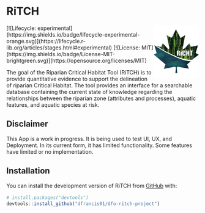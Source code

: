 
<!-- README.md is generated from README.Rmd. Please edit that file -->

# RiTCH

<img src="man/figures/logo.png" align="right" height="139" />
<!-- badges: start --> [![Lifecycle:
experimental](https://img.shields.io/badge/lifecycle-experimental-orange.svg)](https://lifecycle.r-lib.org/articles/stages.html#experimental)
[![License:
MIT](https://img.shields.io/badge/License-MIT-brightgreen.svg)](https://opensource.org/licenses/MIT)
<!-- badges: end -->

The goal of the Riparian Critical Habitat Tool (RiTCH) is to provide
quantitative evidence to support the delineation of riparian Critical
Habitat. The tool provides an interface for a searchable database
containing the current state of knowledge regarding the relationships
between the riparian zone (attributes and processes), aquatic features,
and aquatic species at risk.

## Disclaimer

This App is a work in progress. It is being used to test UI, UX, and
Deployment. In its current form, it has limited functionality. Some
features have limited or no implementation.

## Installation

You can install the development version of RiTCH from
[GitHub](https://github.com/) with:

``` r
# install.packages("devtools")
devtools::install_github("dfrancis01/dfo-ritch-project")
```

<!--
You'll still need to render `README.Rmd` regularly, to keep `README.md` up-to-date. `devtools::build_readme()` is handy for this. 
-->
